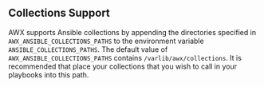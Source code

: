 ## Collections Support

AWX supports Ansible collections by appending the directories specified in `AWX_ANSIBLE_COLLECTIONS_PATHS` 
to the environment variable `ANSIBLE_COLLECTIONS_PATHS`. The default value of `AWX_ANSIBLE_COLLECTIONS_PATHS`
contains `/varlib/awx/collections`. It is recommended that place your collections that you wish to call in 
your playbooks into this path.
